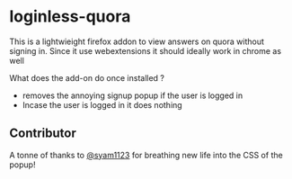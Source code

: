 # loginless-quora
This is a lightwieight firefox addon to view answers on quora without signing in. Since it use webextensions it should ideally work in chrome as well

What does the add-on do once installed  ?
* removes the annoying signup popup if the user is logged in
* Incase the user is logged in it does nothing

## Contributor
A tonne of thanks to [@syam1123](https://github.com/syam1123) for breathing new life into the CSS of the popup!
